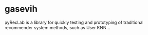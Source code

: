 # gasevih
pyRecLab is a library for quickly testing and prototyping of traditional recommender system methods, such as User KNN…
